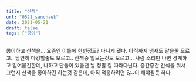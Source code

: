 ```yaml
---
title: "산책"
url: "0521_sanchaek"
date: 2021-05-21
draft: false
tags: ["콩이"]
---
```

콩이하고 산책을... 요즘엔 이틀에 한번정도? 다니게 됐다. 아직까지 냄새도 맡을줄 모르고.. 당연히 마킹할줄도 모르고.. 산책중 일보는것도 모르고... 사람 소리만 나면 경계하고 얼어붙긴한데, 나하고 단둘이 있을땐 날 정말 잘 따라다닌다. 중간중간 간식을 줘서 그런지 산책을 좋아하긴 하는것 같은데, 아직 적응하려면 많~이 해야될듯 하다.
